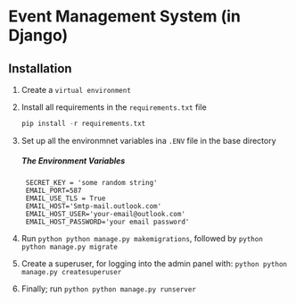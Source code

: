 # Event Management System (in Django)

## Installation

1) Create a ```virtual environment``` 
2) Install all requirements in the ```requirements.txt``` file
   
   ```python
   pip install -r requirements.txt
   ```
3) Set up all the environmnet variables ina ```.ENV``` file in the base directory
   ##### The Environment Variables

   ```
    SECRET_KEY = 'some random string'
    EMAIL_PORT=587
    EMAIL_USE_TLS = True
    EMAIL_HOST='Smtp-mail.outlook.com'
    EMAIL_HOST_USER='your-email@outlook.com'
    EMAIL_HOST_PASSWORD='your email password'
    ```

4) Run ```python python manage.py makemigrations```, followed by ```python python manage.py migrate```
5) Create a superuser, for logging into the admin panel with: ```python python manage.py createsuperuser```
6) Finally; run ```python python manage.py runserver```